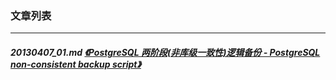 ### 文章列表  
----  
##### 20130407_01.md   [《PostgreSQL 两阶段(非库级一致性)逻辑备份 - PostgreSQL non-consistent backup script》](20130407_01.md)  
